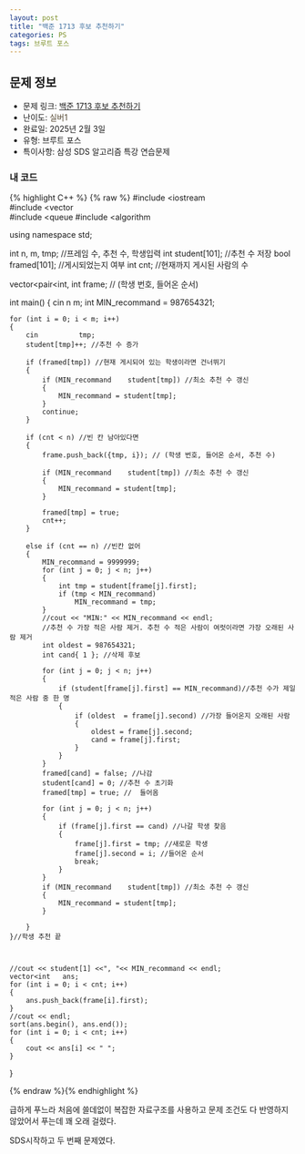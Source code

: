 ```yaml
---
layout: post
title: "백준 1713 후보 추천하기"
categories: PS
tags: 브루트 포스
---
```


## 문제 정보
- 문제 링크: [백준 1713 후보 추천하기](https://www.acmicpc.net/problem/1713)
- 난이도: <span style="color:#544831">실버1</span>
- 완료일: 2025년 2월 3일
- 유형: 브루트 포스
- 특이사항: 삼성 SDS 알고리즘 특강 연습문제

### 내 코드

{% highlight C++ %} {% raw %}
#include <iostream	
#include <vector	
#include <queue	
#include <algorithm	

using namespace std;

int n, m, tmp; //프레임 수, 추천 수, 학생입력
int student[101]; //추천 수 저장
bool framed[101]; //게시되었는지 여부 
int cnt; //현재까지 게시된 사람의 수 

vector<pair<int, int		 frame;  // (학생 번호, 들어온 순서)

int main()
{
	cin 		 n 		 m;
	int MIN_recommand = 987654321;

	for (int i = 0; i < m; i++)
	{
		cin 		 tmp;
		student[tmp]++; //추천 수 증가

		if (framed[tmp]) //현재 게시되어 있는 학생이라면 건너뛰기
		{
			if (MIN_recommand 	 student[tmp]) //최소 추천 수 갱신
			{
				MIN_recommand = student[tmp];
			}
			continue;
		}

		if (cnt < n) //빈 칸 남아있다면
		{
			frame.push_back({tmp, i}); // (학생 번호, 들어온 순서, 추천 수)

			if (MIN_recommand 	 student[tmp]) //최소 추천 수 갱신
			{
				MIN_recommand = student[tmp];
			}

			framed[tmp] = true;
			cnt++;
		}

		else if (cnt == n) //빈칸 없어
		{
			MIN_recommand = 9999999;
			for (int j = 0; j < n; j++)
			{
				int tmp = student[frame[j].first];
				if (tmp < MIN_recommand)
					MIN_recommand = tmp;
			}
			//cout << "MIN:" << MIN_recommand << endl;
			//추천 수 가장 적은 사람 제거. 추천 수 적은 사람이 여럿이라면 가장 오래된 사람 제거 
			int oldest = 987654321;
			int cand{ 1 }; //삭제 후보

			for (int j = 0; j < n; j++)
			{
				if (student[frame[j].first] == MIN_recommand)//추천 수가 제일 적은 사람 중 한 명
				{
					if (oldest 	= frame[j].second) //가장 들어온지 오래된 사람
					{
						oldest = frame[j].second;
						cand = frame[j].first;
					}
				}
			}
			framed[cand] = false; //나감
			student[cand] = 0; //추천 수 초기화
			framed[tmp] = true; //  들어옴
			
			for (int j = 0; j < n; j++)
			{
				if (frame[j].first == cand) //나갈 학생 찾음
				{
					frame[j].first = tmp; //새로운 학생 
					frame[j].second = i; //들어온 순서
					break;
				}
			}
			if (MIN_recommand 	 student[tmp]) //최소 추천 수 갱신
			{
				MIN_recommand = student[tmp];
			}

		}
	}//학생 추천 끝 

	

	//cout << student[1] <<", "<< MIN_recommand << endl;
	vector<int	 ans;
	for (int i = 0; i < cnt; i++)
	{
		ans.push_back(frame[i].first);
	}
	//cout << endl;
	sort(ans.begin(), ans.end());
	for (int i = 0; i < cnt; i++)
	{
		cout << ans[i] << " ";
	}

}

{% endraw %}{% endhighlight %}

급하게 푸느라 처음에 쓸데없이 복잡한 자료구조를 사용하고 문제 조건도 다 반영하지 않았어서 푸는데 꽤 오래 걸렸다.

SDS시작하고 두 번째 문제였다. 
